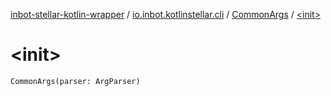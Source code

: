 [inbot-stellar-kotlin-wrapper](../../index.md) / [io.inbot.kotlinstellar.cli](../index.md) / [CommonArgs](index.md) / [&lt;init&gt;](./-init-.md)

# &lt;init&gt;

`CommonArgs(parser: ArgParser)`